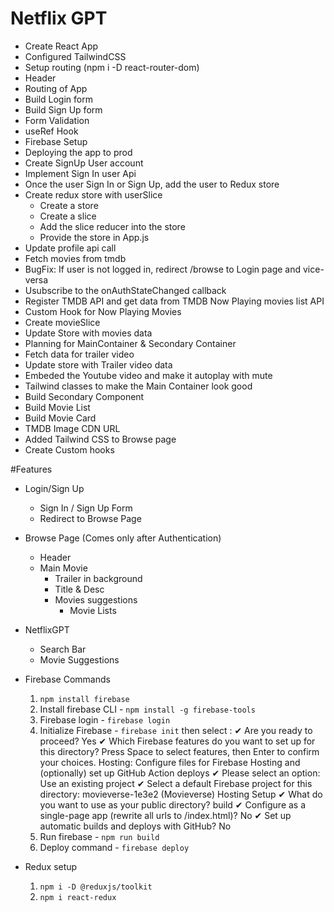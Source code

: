 # Netflix GPT
- Create React App
- Configured TailwindCSS
- Setup routing (npm i -D react-router-dom)
- Header
- Routing of App
- Build Login form
- Build Sign Up form
- Form Validation
- useRef Hook
- Firebase Setup
- Deploying the app to prod
- Create SignUp User account
- Implement Sign In user Api
- Once the user Sign In or Sign Up, add the user to Redux store
- Create redux store with userSlice
   - Create a store
   - Create a slice
   - Add the slice reducer into the store
   - Provide the store in App.js
- Update profile api call
- Fetch movies from tmdb
- BugFix: If user is not logged in, redirect /browse to Login page and vice-versa
- Usubscribe to the onAuthStateChanged callback
- Register TMDB API and get data from TMDB Now Playing movies list API
- Custom Hook for Now Playing Movies
- Create movieSlice
- Update Store with movies data
- Planning for MainContainer & Secondary Container
- Fetch data for trailer video
- Update store with Trailer video data
- Embeded the Youtube video and make it autoplay with mute
- Tailwind classes to make the Main Container look good
- Build Secondary Component 
- Build Movie List
- Build Movie Card
- TMDB Image CDN URL
- Added Tailwind CSS to Browse page
- Create Custom hooks

#Features
- Login/Sign Up
    - Sign In / Sign Up Form
    - Redirect to Browse Page
- Browse Page (Comes only after Authentication)
    - Header
    - Main Movie
        - Trailer in background
        - Title & Desc
        - Movies suggestions
            - Movie Lists

- NetflixGPT
    - Search Bar
    - Movie Suggestions


- Firebase Commands
    1. `npm install firebase`
    2. Install firebase CLI - `npm install -g firebase-tools`
    3. Firebase login - `firebase login`
    4. Initialize Firebase - `firebase init` then select : 
        ✔ Are you ready to proceed? Yes
        ✔ Which Firebase features do you want to set up for this directory? Press Space to select features, then Enter to confirm your 
        choices. Hosting: Configure files for Firebase Hosting and (optionally) set up GitHub Action deploys
        ✔ Please select an option: Use an existing project
        ✔ Select a default Firebase project for this directory: movieverse-1e3e2 (Movieverse)
        Hosting Setup
        ✔ What do you want to use as your public directory? build
        ✔ Configure as a single-page app (rewrite all urls to /index.html)? No
        ✔ Set up automatic builds and deploys with GitHub? No
    5. Run firebase - `npm run build`
    6. Deploy command - `firebase deploy`

- Redux setup
  1. `npm i -D @reduxjs/toolkit`
  2. `npm i react-redux`